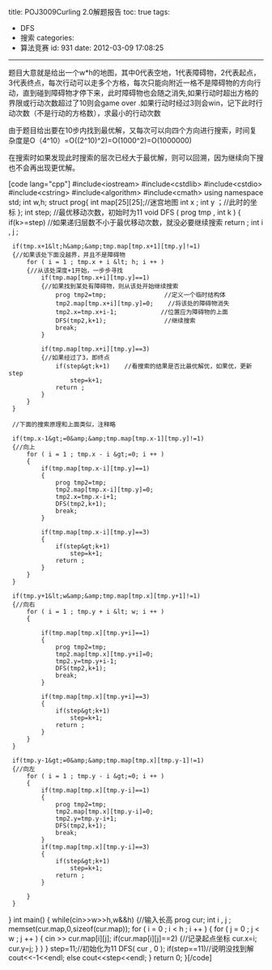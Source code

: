 title: POJ3009Curling 2.0解题报告
toc: true
tags:
  - DFS
  - 搜索
categories:
  - 算法竞赛
id: 931
date: 2012-03-09 17:08:25
---

题目大意就是给出一个w*h的地图，其中0代表空地，1代表障碍物，2代表起点，3代表终点，每次行动可以走多个方格，每次只能向附近一格不是障碍物的方向行动，直到碰到障碍物才停下来，此时障碍物也会随之消失,如果行动时超出方格的界限或行动次数超过了10则会game over .如果行动时经过3则会win，记下此时行动次数（不是行动的方格数），求最小的行动次数

由于题目给出要在10步内找到最优解，又每次可以向四个方向进行搜索，时间复杂度是O（4^10）=O((2^10)^2)=O(1000^2)=O(1000000)

在搜索时如果发现此时搜索的层次已经大于最优解，则可以回溯，因为继续向下搜也不会再出现更优解。

[code lang="cpp"]
 #include&lt;iostream&gt;
 #include&lt;cstdlib&gt;
 #include&lt;cstdio&gt;
 #include&lt;cstring&gt;
 #include&lt;algorithm&gt;
 #include&lt;cmath&gt;
 using namespace std;
 int w,h;
 struct prog{
     int map[25][25];//迷宫地图
     int x ;    int y ；//此时的坐标
 };
 int step;            //最优移动次数，初始时为11
 void DFS ( prog tmp , int k )
 {
     if(k&gt;=step)        //如果递归层数不小于最优移动次数，就没必要继续搜索
         return ;
     int i , j ;

     if(tmp.x+1&lt;h&amp;&amp;tmp.map[tmp.x+1][tmp.y]!=1)
     {//如果该处下面没越界，并且不是障碍物
         for ( i = 1 ; tmp.x + i &lt; h; i ++ )
         {//从该处深度+1开始，一步步寻找
             if(tmp.map[tmp.x+i][tmp.y]==1)
             {//如果找到某处有障碍物，则从该处开始继续搜索
                 prog tmp2=tmp;                //定义一个临时结构体
                 tmp2.map[tmp.x+i][tmp.y]=0;    //将该处的障碍物消失
                 tmp2.x=tmp.x+i-1;            //位置应为障碍物的上面
                 DFS(tmp2,k+1);                //继续搜索
                 break;
             }

             if(tmp.map[tmp.x+i][tmp.y]==3)
             {//如果经过了3，即终点
                 if(step&gt;k+1)    //看搜索的结果是否比最优解优，如果优，更新step
                     step=k+1;
                 return ;
             }
         }
     }

     //下面的搜索原理和上面类似，注释略

     if(tmp.x-1&gt;=0&amp;&amp;tmp.map[tmp.x-1][tmp.y]!=1)
     {//向上
         for ( i = 1 ; tmp.x - i &gt;=0; i ++ )
         {
             if(tmp.map[tmp.x-i][tmp.y]==1)
             {
                 prog tmp2=tmp;
                 tmp2.map[tmp.x-i][tmp.y]=0;
                 tmp2.x=tmp.x-i+1;
                 DFS(tmp2,k+1);
                 break;
             }

             if(tmp.map[tmp.x-i][tmp.y]==3)
             {
                 if(step&gt;k+1)
                     step=k+1;
                 return ;
             }
         }
     }

     if(tmp.y+1&lt;w&amp;&amp;tmp.map[tmp.x][tmp.y+1]!=1)
     {//向右
         for ( i = 1 ; tmp.y + i &lt; w; i ++ )
         {

             if(tmp.map[tmp.x][tmp.y+i]==1)
             {
                 prog tmp2=tmp;
                 tmp2.map[tmp.x][tmp.y+i]=0;
                 tmp2.y=tmp.y+i-1;
                 DFS(tmp2,k+1);
                 break;
             }

             if(tmp.map[tmp.x][tmp.y+i]==3)
             {
                 if(step&gt;k+1)
                     step=k+1;
                 return ;
             }
         }
     }

     if(tmp.y-1&gt;=0&amp;&amp;tmp.map[tmp.x][tmp.y-1]!=1)
     {//向左
         for ( i = 1 ; tmp.y - i &gt;=0; i ++ )
         {
             if(tmp.map[tmp.x][tmp.y-i]==1)
             {
                 prog tmp2=tmp;
                 tmp2.map[tmp.x][tmp.y-i]=0;
                 tmp2.y=tmp.y-i+1;
                 DFS(tmp2,k+1);
                 break;
             }
             if(tmp.map[tmp.x][tmp.y-i]==3)
             {
                 if(step&gt;k+1)
                     step=k+1;
                 return ;
             }

         }
     }

 }
 int main()
 {
     while(cin&gt;&gt;w&gt;&gt;h,w&amp;&amp;h)
     {//输入长高
         prog cur;
         int i , j ;
         memset(cur.map,0,sizeof(cur.map));
         for ( i = 0 ; i &lt; h ; i ++ )
         {
             for ( j = 0 ; j &lt; w ; j ++ )
             {
                 cin &gt;&gt; cur.map[i][j];
                 if(cur.map[i][j]==2)
                 {//记录起点坐标
                     cur.x=i;
                     cur.y=j;
                 }
             }
         }
         step=11;//初始化为11
         DFS( cur , 0 );
         if(step==11)//说明没找到解
             cout&lt;&lt;-1&lt;&lt;endl;
         else
             cout&lt;&lt;step&lt;&lt;endl;
     }
     return 0;
 }[/code]